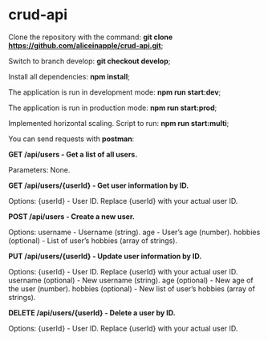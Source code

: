 # crud-api

Clone the repository with the command: **git clone https://github.com/aliceinapple/crud-api.git**;

Switch to branch develop: **git checkout develop**;

Install all dependencies: **npm install**;

The application is run in development mode: **npm run start:dev**;

The application is run in production mode: **npm run start:prod**;

Implemented horizontal scaling. Script to run: **npm run start:multi**;

You can send requests with **postman**:

**GET /api/users - Get a list of all users.**

Parameters: None.


**GET /api/users/{userId} - Get user information by ID.**

Options:
{userId} - User ID. Replace {userId} with your actual user ID.


**POST /api/users - Create a new user.**

Options:
username - Username (string).
age - User’s age (number).
hobbies (optional) - List of user’s hobbies (array of strings).


**PUT /api/users/{userId} - Update user information by ID.**

Options:
{userId} - User ID. Replace {userId} with your actual user ID.
username (optional) - New username (string).
age (optional) - New age of the user (number).
hobbies (optional) - New list of user’s hobbies (array of strings).


**DELETE /api/users/{userId} - Delete a user by ID.**

Options:
{userId} - User ID. Replace {userId} with your actual user ID.
